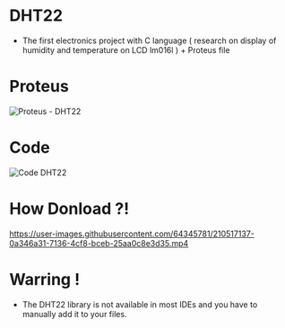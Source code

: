 # DHT22
- The first electronics project with C language ( research on display of humidity and temperature on LCD lm016l ) + Proteus file

# Proteus
![Proteus - DHT22](https://user-images.githubusercontent.com/64345781/210511817-38186520-ae42-46d1-be64-b1cde60221dc.PNG)

# Code
![Code DHT22](https://user-images.githubusercontent.com/64345781/210513649-6c79b9b9-4cec-4964-a26b-f41887accea9.png)

# How Donload ?!
https://user-images.githubusercontent.com/64345781/210517137-0a346a31-7136-4cf8-bceb-25aa0c8e3d35.mp4

# Warring !
- The DHT22 library is not available in most IDEs and you have to manually add it to your files.
